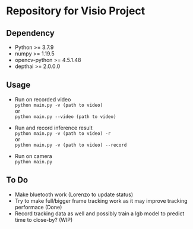 # Repository for Visio Project

## Dependency

* Python >= 3.7.9
* numpy >= 1.19.5
* opencv-python >= 4.5.1.48
* depthai >= 2.0.0.0

## Usage

- Run on recorded video  
`
python main.py -v (path to video)
`  
or  
`
python main.py --video (path to video)
`  

- Run and record inference result  
`
python main.py -v (path to video) -r
`  
or  
`
python main.py -v (path to video) --record
`  

- Run on camera  
`
python main.py
`

## To Do
- Make bluetooth work (Lorenzo to update status)
- Try to make full/bigger frame tracking work as it may improve tracking performace (Done)
- Record tracking data as well and possibly train a lgb model to predict time to close-by? (WIP)
